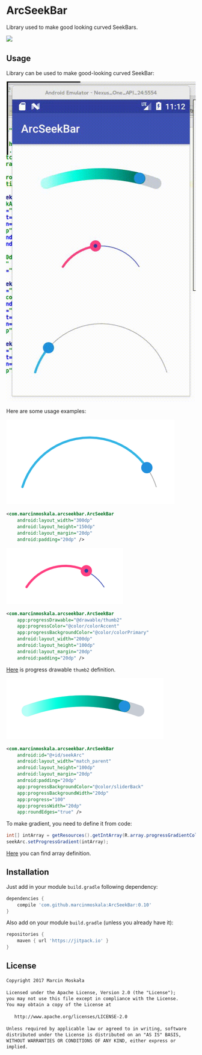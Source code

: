 # ArcSeekBar

Library used to make good looking curved SeekBars.

[![](https://jitpack.io/v/marcinmoskala/ArcSeekBar.svg)](https://jitpack.io/#marcinmoskala/ArcSeekBar)

## Usage

Library can be used to make good-looking curved SeekBar:
 
![Gif example](art/anim.gif)

Here are some usage examples:

![Img1](art/3.png)

```xml
<com.marcinmoskala.arcseekbar.ArcSeekBar
    android:layout_width="300dp"
    android:layout_height="150dp"
    android:layout_margin="20dp"
    android:padding="20dp" />
```

![Img1](art/2.png)

```xml
<com.marcinmoskala.arcseekbar.ArcSeekBar
    app:progressDrawable="@drawable/thumb2"
    app:progressColor="@color/colorAccent"
    app:progressBackgroundColor="@color/colorPrimary"
    android:layout_width="200dp"
    android:layout_height="100dp"
    android:layout_margin="20dp"
    android:padding="20dp" />
```

[Here](https://github.com/MarcinMoskala/ArcSeekBar/blob/master/app/src/main/res/drawable/thumb2.xml) is progress drawable `thumb2` definition.

![Img1](art/1.png)

```xml
<com.marcinmoskala.arcseekbar.ArcSeekBar
    android:id="@+id/seekArc"
    android:layout_width="match_parent"
    android:layout_height="100dp"
    android:layout_margin="20dp"
    android:padding="20dp"
    app:progressBackgroundColor="@color/sliderBack"
    app:progressBackgroundWidth="20dp"
    app:progress="100"
    app:progressWidth="20dp"
    app:roundEdges="true" />
```

To make gradient, you need to define it from code:

```java
int[] intArray = getResources().getIntArray(R.array.progressGradientColors);
seekArc.setProgressGradient(intArray);
```

[Here](https://github.com/MarcinMoskala/ArcSeekBar/blob/master/app/src/main/res/values/colors.xml) you can find array definition.

## Installation

Just add in your module `build.gradle` following dependency:

```groovy
dependencies {
    compile 'com.github.marcinmoskala:ArcSeekBar:0.10'
}
```

Also add on your module `build.gradle` (unless you already have it):

```groovy
repositories {
    maven { url 'https://jitpack.io' }
}
```


License
-------

    Copyright 2017 Marcin Moskała

    Licensed under the Apache License, Version 2.0 (the "License");
    you may not use this file except in compliance with the License.
    You may obtain a copy of the License at

       http://www.apache.org/licenses/LICENSE-2.0

    Unless required by applicable law or agreed to in writing, software
    distributed under the License is distributed on an "AS IS" BASIS,
    WITHOUT WARRANTIES OR CONDITIONS OF ANY KIND, either express or implied.
